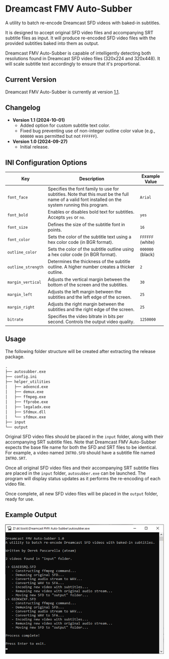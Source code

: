 # Dreamcast FMV Auto-Subber
A utility to batch re-encode Dreamcast SFD videos with baked-in subtitles.

It is designed to accept original SFD video files and accompanying SRT subtitle files as input. It will produce re-encoded SFD video files with the provided subtitles baked into them as output.

Dreamcast FMV Auto-Subber is capable of intelligently detecting both resolutions found in Dreamcast SFD video files (320x224 and 320x448). It will scale subtitle text accordingly to ensure that it's proportional.

## Current Version
Dreamcast FMV Auto-Subber is currently at version [1.1](https://github.com/DerekPascarella/Dreamcast-FMV-Auto-Subber/releases/download/1.1/Dreamcast.FMV.Auto-Subber.v1.1.zip).

## Changelog
- **Version 1.1 (2024-10-01)**
    - Added option for custom subtitle text color.
    - Fixed bug preventing use of non-integer outline color value (e.g., `000000` was permitted but not `FFFFFF`).
- **Version 1.0 (2024-09-27)**
    - Initial release.

## INI Configuration Options
| Key              | Description                                                                             | Example Value        |
|------------------|-----------------------------------------------------------------------------------------|----------------------|
| `font_face`      | Specifies the font family to use for subtitles. Note that this must be the full name of a valid font installed on the system running this program.                                          | `Arial`              |
| `font_bold`      | Enables or disables bold text for subtitles. Accepts `yes` or `no`.                      | `yes`                |
| `font_size`      | Defines the size of the subtitle font in points.                                         | `16`                 |
| `font_color`  | Sets the color of the subtitle text using a hex color code (in BGR format).           | `FFFFFF` (white)     |
| `outline_color`  | Sets the color of the subtitle outline using a hex color code (in BGR format).           | `000000` (black)     |
| `outline_strength`| Determines the thickness of the subtitle outline. A higher number creates a thicker outline. | `2`                  |
| `margin_vertical`| Adjusts the vertical margin between the bottom of the screen and the subtitles.          | `30`                 |
| `margin_left`    | Adjusts the left margin between the subtitles and the left edge of the screen.           | `25`                 |
| `margin_right`   | Adjusts the right margin between the subtitles and the right edge of the screen.         | `25`                 |
| `bitrate`        | Specifies the video bitrate in bits per second. Controls the output video quality.       | `1250000`            |

## Usage
The following folder structure will be created after extracting the release package.
```
.
├── autosubber.exe
├── config.ini
├── helper_utilities
│   ├── adxencd.exe
│   ├── demux.exe
│   ├── ffmpeg.exe
│   ├── ffprobe.exe
│   ├── legaladx.exe
│   ├── Sfdmux.dll
│   └── sfdmux.exe
├── input
└── output
```
Original SFD video files should be placed in the `input` folder, along with their accompanying SRT subtitle files. Note that Dreamcast FMV Auto-Subber expects the base file name for both the SFD and SRT files to be identical. For example, a video named `INTRO.SFD` should have a subtitle file named `INTRO.SRT`.

Once all original SFD video files and their accompanying SRT subtitle files are placed in the `input` folder, `autosubber.exe` can be launched. The program will display status updates as it performs the re-encoding of each video file.

Once complete, all new SFD video files will be placed in the `output` folder, ready for use.

## Example Output
![Example Output](https://raw.githubusercontent.com/DerekPascarella/Dreamcast-FMV-Auto-Subber/refs/heads/main/example_output.png)
